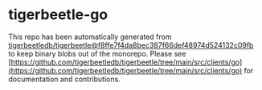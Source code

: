 # tigerbeetle-go
This repo has been automatically generated from [tigerbeetledb/tigerbeetle@f8ffe7f4da8bec387f66def48974d524132c09fb](https://github.com/tigerbeetledb/tigerbeetle/commit/f8ffe7f4da8bec387f66def48974d524132c09fb) to keep binary blobs out of the monorepo. Please see [https://github.com/tigerbeetledb/tigerbeetle/tree/main/src/clients/go](https://github.com/tigerbeetledb/tigerbeetle/tree/main/src/clients/go) for documentation and contributions.
